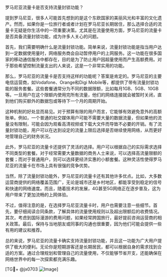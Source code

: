 罗马尼亚流量卡是否支持流量封锁功能？

提到罗马尼亚，很多人可能首先想到的是这个东欧国家的美丽风光和丰富的文化遗产。然而，如果你是一位旅行者或者计划在罗马尼亚长期居住，那么选择合适的流量卡无疑是你生活中的一项重要决策。尤其是在流量使用方面，罗马尼亚的流量卡是否具备流量封锁功能，成为许多人关心的问题。

首先，我们需要明确什么是流量封锁功能。简单来说，流量封锁功能是指当用户达到一定数据使用量时，网络服务商会自动暂停用户的上网服务。这一功能在很多国家的移动通信服务中都存在，目的是为了防止用户因超量使用而产生高额费用。对于那些希望控制流量支出的人来说，这是一个非常实用的功能。

那么，罗马尼亚的流量卡是否支持这样的功能呢？答案是肯定的。罗马尼亚的主要电信运营商，如Vodafone、Orange和Digi Mobile等，都提供了带有流量封锁功能的服务套餐。这些套餐通常分为不同的数据限额，比如每月1GB、5GB、10GB等。一旦用户在这个限额内使用完所有流量，他们的网络连接就会被暂时关闭，直到他们购买额外的数据包或等待下一个月的周期开始。

这种机制的好处显而易见。对于预算有限的用户而言，它能够有效避免意外的高额账单。例如，一个普通的社交媒体用户可能不需要大量的数据流量，但如果他的流量没有限制，可能会因为观看高清视频或下载大文件而导致不必要的开销。有了流量封锁功能，用户可以在达到设定的流量上限后选择是否继续使用网络，从而更好地管理自己的财务状况。

此外，罗马尼亚的流量卡还提供了灵活的选择。用户可以根据自己的实际需求选择不同类型的套餐。对于经常需要大量数据的商务人士来说，可以选择高流量限额的套餐；而对于普通用户，则可以选择更经济实惠的小额套餐。这种灵活性使得罗马尼亚的流量卡在市场上具有很强的竞争优势。

当然，除了流量封锁功能外，罗马尼亚的流量卡还有其他许多优点。比如，大多数运营商提供的网络覆盖范围广，无论是城市还是乡村地区，都能享受到稳定的信号和快速的网络速度。而且，随着技术的发展，4G甚至5G网络正在逐步普及，这为用户带来了更加流畅的上网体验。

不过，值得注意的是，在选择罗马尼亚流量卡时，用户也需要注意一些细节。首先，要仔细阅读合同条款，了解具体的流量使用规则以及超出限额后的收费情况。其次，考虑到国际漫游的费用问题，如果经常跨国旅行，最好提前咨询运营商的相关政策。最后，保持与当地朋友或同事的沟通也很重要，因为他们可能会提供一些有用的建议和推荐。

总的来说，罗马尼亚的流量卡确实支持流量封锁功能，并且这一功能为广大用户提供了极大的便利。无论你是短期游客还是长期居民，都可以根据自身的需求找到合适的方案。通过合理规划和管理自己的流量使用，不仅能够节省开支，还能确保在网络世界中的每一次探索都充满乐趣。

[TG💪+ @jx0703 ![Image](https://github.com/user-attachments/assets/dbca1d08-cadb-493c-b0ec-ad6f7a83f270)]